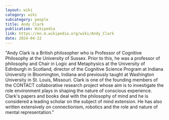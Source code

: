 ```yaml
---
layout: wiki
category: wiki
subcategory: people
title: Andy Clark
publication: Wikipedia
link: https://en.m.wikipedia.org/wiki/Andy_Clark
date: 2024-04-22
---
```


"Andy Clark is a British philosopher who is Professor of Cognitive Philosophy at the University of Sussex. Prior to this, he was a professor of philosophy and Chair in Logic and Metaphysics at the University of Edinburgh in Scotland, director of the Cognitive Science Program at Indiana University in Bloomington, Indiana and previously taught at Washington University in St. Louis, Missouri. Clark is one of the founding members of the CONTACT collaborative research project whose aim is to investigate the role environment plays in shaping the nature of conscious experience. Clark's papers and books deal with the philosophy of mind and he is considered a leading scholar on the subject of mind extension. He has also written extensively on connectionism, robotics and the role and nature of mental representation."

